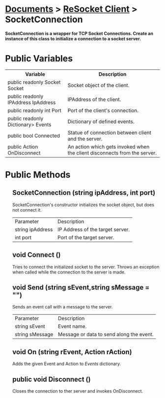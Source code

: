 # [Documents](https://github.com/Tidominer/ReSocket/blob/main/Documents/Documents.md) > [ReSocket Client](https://github.com/Tidominer/ReSocket/blob/main/Documents/ReSocket%20Client/ReSocketClient.md) > SocketConnection
#### SocketConnection is a wrapper for TCP Socket Connections. Create an instance of this class to initialize a connection to a socket server.

# Public Variables

<table>
  <tr>
    <th>Variable</th>
    <th>Description</th>
  </tr>
  <tr>
    <td> public readonly Socket Socket </td>
    <td> Socket object of the client. </td>
  </tr>
  <tr>
    <td> public readonly IPAddress IpAddress </td>
    <td> IPAddress of the client. </td>
  </tr>
  <tr>
    <td> public readonly int Port </td>
    <td> Port of the client's connection. </td>
  </tr>
  <tr>
    <td> public readonly Dictionary<string, Action<string>> Events </td>
    <td> Dictionary of defined events. </td>
  </tr>
  <tr>
    <td> public bool Connected </td>
    <td> Statue of connection between client and the server. </td>
  </tr>
  <tr>
    <td> public Action OnDisconnect </td>
    <td> An action which gets invoked when the client disconnects from the server. </td>
  </tr>
  </table>

# Public Methods

<ul>
  <l1> <h2> SocketConnection (string ipAddress, int port) </h2> </li>
  SocketConnection's constructor initializes the socket object, but does not connect it.
  <table>
    <tr>
      <td>Parameter</td>
      <td>Description</td>
    </tr>
    <tr>
      <td>string ipAddress</td>
      <td>IP Address of the target server.</td>
    </tr>
    <tr>
      <td>int port</td>
      <td>Port of the target server.</td>
    </tr>
  </table>
  <l1> <h2> void Connect () </h2> </li>
  Tries to connect the initialized socket to the server. Throws an exception when called while the connection to the server is made.
  <l1> <h2> void Send (string sEvent,string sMessage = "") </h2> </li>
  Sends an event call with a message to the server.
    <table>
    <tr>
      <td>Parameter</td>
      <td>Description</td>
    </tr>
    <tr>
      <td>string sEvent</td>
      <td>Event name.</td>
    </tr>
    <tr>
      <td>string sMessage</td>
      <td>Message or data to send along the event.</td>
    </tr>
  </table>
  <l1> <h2> void On (string rEvent, Action<string> rAction) </h2> </li>
  Adds the given Event and Action to <i>Events</i> dictionary.
  <l1> <h2> public void Disconnect () </h2> </li>
  Closes the connection to ther server and invokes OnDisconnect.
</ul>

